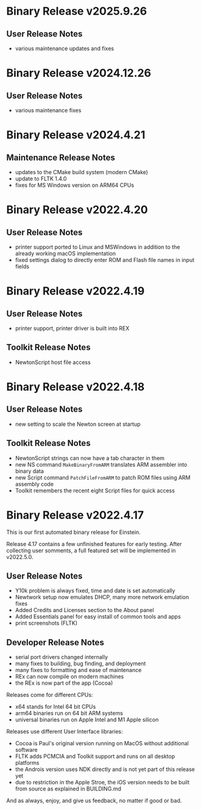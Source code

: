 
Binary Release v2025.9.26
==========================

User Release Notes
------------------
 - various maintenance updates and fixes

Binary Release v2024.12.26
==========================

User Release Notes
------------------
 - various maintenance fixes 

Binary Release v2024.4.21
=========================

Maintenance Release Notes
------------------
 - updates to the CMake build system (modern CMake)
 - update to FLTK 1.4.0
 - fixes for MS Windows version on ARM64 CPUs

Binary Release v2022.4.20
=========================

User Release Notes
------------------
 - printer support ported to Linux and MSWindows in addition to the already 
   working macOS implementation
 - fixed settings dialog to directly enter ROM and Flash file names
   in input fields


Binary Release v2022.4.19
=========================

User Release Notes
------------------
 - printer support, printer driver is built into REX

Toolkit Release Notes
---------------------
 - NewtonScript host file access


Binary Release v2022.4.18
=========================

User Release Notes
------------------
 - new setting to scale the Newton screen at startup

Toolkit Release Notes
---------------------
 - NewtonScript strings can now have a tab character in them
 - new NS command `MakeBinaryFromARM` translates ARM assembler into binary data
 - new Script command `PatchFileFromARM` to patch ROM files using ARM assembly code
 - Toolkit remembers the recent eight Script files for quick access 
 

Binary Release v2022.4.17
=========================

This is our first automated binary release for Einstein.

Release 4.17 contains a few unfinished features for early 
testing. After collecting user somments, a full featured
set will be implemented in v2022.5.0.

User Release Notes
------------------
 - Y10k problem is always fixed, time and date is set automatically
 - Newtwork setup now emulates DHCP, many more network emulation fixes
 - Added Credits and Licenses section to the About panel
 - Added Essentials panel for easy install of common tools and apps
 - print screenshots (FLTK)

Developer Release Notes
-----------------------
 - serial port drivers changed internally
 - many fixes to building, bug finding, and deployment
 - many fixes to formatting and ease of maintenance
 - REx can now compile on modern machines
 - the REx is now part of the app (Cocoa)

Releases come for different CPUs:
 - x64 stands for Intel 64 bit CPUs
 - arm64 binaries run on 64 bit ARM systems
 - universal binaries run on Apple Intel and M1 Apple silicon

Releases use different User Interface libraries:
 - Cocoa is Paul's original version running on MacOS without additional software
 - FLTK adds PCMCIA and Toolkit support and runs on all desktop platforms
 - the Androis version uses NDK directly and is not yet part of this release yet
 - due to restriction in the Apple Stroe, the iOS version needs to be built from source as explained in BUILDING.md 

And as always, enjoy, and give us feedback, no matter if good or bad.

